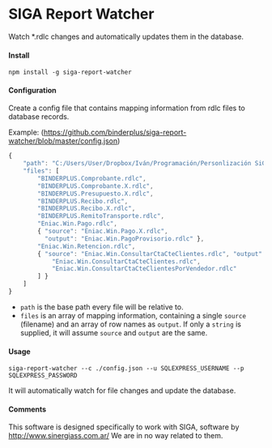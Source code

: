 SIGA Report Watcher
===================

Watch *.rdlc changes and automatically updates them in the database.

#### Install

`npm install -g siga-report-watcher`

#### Configuration

Create a config file that contains mapping information from rdlc files to database records.

Example: (https://github.com/binderplus/siga-report-watcher/blob/master/config.json)

```js
{
	"path": "C:/Users/User/Dropbox/Iván/Programación/Personlización SiGA/Reportes SIGA",
	"files": [
		"BINDERPLUS.Comprobante.rdlc",
		"BINDERPLUS.Comprobante.X.rdlc",
		"BINDERPLUS.Presupuesto.X.rdlc",
		"BINDERPLUS.Recibo.rdlc",
		"BINDERPLUS.Recibo.X.rdlc",
		"BINDERPLUS.RemitoTransporte.rdlc",
		"Eniac.Win.Pago.rdlc",
		{ "source": "Eniac.Win.Pago.X.rdlc",
		  "output": "Eniac.Win.PagoProvisorio.rdlc" },
		"Eniac.Win.Retencion.rdlc",
		{ "source": "Eniac.Win.ConsultarCtaCteClientes.rdlc", "output": [
			"Eniac.Win.ConsultarCtaCteClientes.rdlc",
			"Eniac.Win.ConsultarCtaCteClientesPorVendedor.rdlc"
		] }
	]
}
```

- `path` is the base path every file will be relative to.
- `files` is an array of mapping information, containing a single `source` (filename) and an array of row names as `output`.
If only a `string` is supplied, it will assume `source` and `output` are the same.

#### Usage

`siga-report-watcher --c ./config.json --u SQLEXPRESS_USERNAME --p SQLEXPRESS_PASSWORD`

It will automatically watch for file changes and update the database.

#### Comments

This software is designed specifically to work with SIGA, software by http://www.sinergiass.com.ar/
We are in no way related to them.
